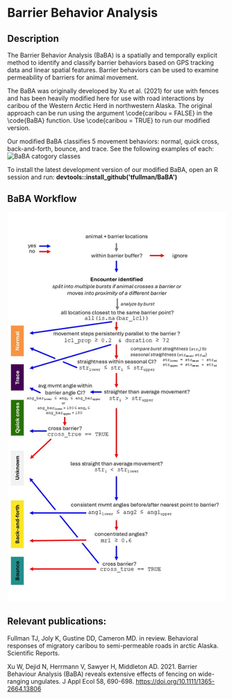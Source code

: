 # Barrier Behavior Analysis
## Description
The Barrier Behavior Analysis (BaBA) is a spatially and temporally explicit method to identify and classify barrier behaviors based on GPS tracking data and linear spatial features. Barrier behaviors can be used to examine permeability of barriers for animal movement.

The BaBA was originally developed by Xu et al. (2021) for use with fences and has been heavily modified here for use with road interactions by caribou of the Western Arctic Herd in northwestern Alaska. The original approach can be run using the argument \code{caribou = FALSE} in the \code{BaBA} function. Use \code{caribou = TRUE} to run our modified version.

Our modified BaBA classifies 5 movement behaviors: normal, quick cross, back-and-forth, bounce, and trace. See the following examples of each:
![BaBA catogory classes](Fig_2.png)

To install the latest development version of our modified BaBA, open an R session and run: 
**devtools::install_github('tfullman/BaBA')**

## BaBA Workflow
![BaBA workflow](Classification_Workflow.jpg)


## Relevant publications: 
Fullman TJ, Joly K, Gustine DD, Cameron MD. in review. Behavioral responses of migratory caribou to semi-permeable roads in arctic Alaska. Scientific Reports.

Xu W, Dejid N, Herrmann V, Sawyer H, Middleton AD. 2021. Barrier Behaviour Analysis (BaBA) reveals extensive effects of fencing on wide-ranging ungulates. J Appl Ecol 58, 690-698. https://doi.org/10.1111/1365-2664.13806

